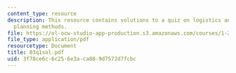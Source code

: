 ```yaml
---
content_type: resource
description: This resource contains solutions to a quiz on logistics and transportation
  planning methods.
file: https://ol-ocw-studio-app-production.s3.amazonaws.com/courses/1-203j-logistical-and-transportation-planning-methods-fall-2006/3f78ce6c6c256e3aca809d7572d7fcbc_03q1sol.pdf
file_type: application/pdf
resourcetype: Document
title: 03q1sol.pdf
uid: 3f78ce6c-6c25-6e3a-ca80-9d7572d7fcbc
---
```

